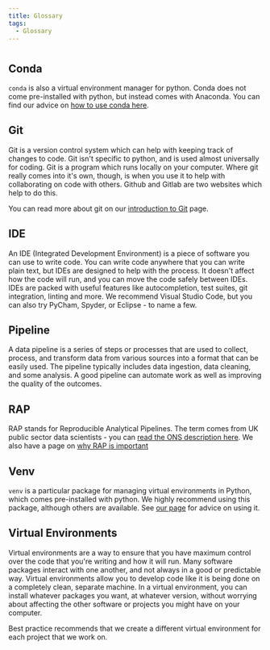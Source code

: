 ```yaml
---
title: Glossary
tags:
  - Glossary
---
```


# 

## Conda

`conda` is also a virtual environment manager for python. Conda does not come pre-installed with python, but instead comes with Anaconda. You can find our advice on [how to use conda here](../training_resources/python/virtual-environments/conda.md).

## Git

Git is a version control system which can help with keeping track of changes to code. Git isn't specific to python, and is used almost universally for coding. Git is a program which runs locally on your computer. Where git really comes into it's own, though, is when you use it to help with collaborating on code with others. Github and Gitlab are two websites which help to do this.

You can read more about git on our [introduction to Git](../training_resources/git/introduction-to-git.md) page.

## IDE

An IDE (Integrated Development Environment) is a piece of software you can use to write code. You can write code anywhere that you can write plain text, but IDEs are designed to help with the process. It doesn't affect how the code will run, and you can move the code safely between IDEs.
IDEs are packed with useful features like autocompletion, test suites, git integration, linting and more. We recommend Visual Studio Code, but you can also try PyCham, Spyder, or Eclipse - to name a few.

## Pipeline

A data pipeline is a series of steps or processes that are used to collect, process, and transform data from various sources into a format that can be easily used. The pipeline typically includes data ingestion, data cleaning, and some analysis. A good pipeline can automate work as well as improving the quality of the outcomes.

## RAP

RAP stands for Reproducible Analytical Pipelines. The term comes from UK public sector data scientists - you can [read the ONS description here](https://datasciencecampus.ons.gov.uk/capability/data-science-campus-faculty/reproducible-analytical-pipeline-journey/#:~:text=Reproducible%20Analytical%20Pipelines%20are%20programs,impressive%20efficiencies%20in%20your%20teams.). We also have a page on [why RAP is important](../introduction_to_RAP/why_RAP_is_important.md)

## Venv

`venv` is a particular package for managing virtual environments in Python, which comes pre-installed with python. We highly recommend using this package, although others are available. See [our page](../training_resources/python/virtual-environments/venv.md) for advice on using it.

## Virtual Environments

Virtual environments are a way to ensure that you have maximum control over the code that you're writing and how it will run. Many software packages interact with one another, and not always in a good or predictable way. Virtual environments allow you to develop code like it is being done on a completely clean, separate machine. In a virtual environment, you can install whatever packages you want, at whatever version, without worrying about affecting the other software or projects you might have on your computer.

Best practice recommends that we create a different virtual environment for each project that we work on.